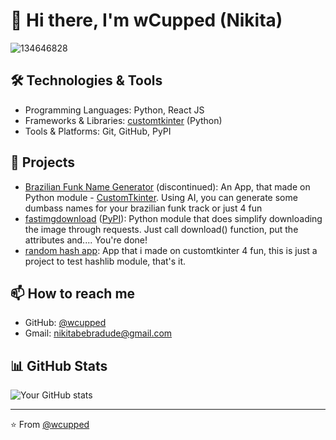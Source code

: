 # 👋 Hi there, I'm wCupped (Nikita)

![134646828](https://github.com/user-attachments/assets/a86de365-0847-4f59-831d-b9c60ff269d5)

## 🛠️ Technologies & Tools
- Programming Languages: Python, React JS
- Frameworks & Libraries: [customtkinter](https://pypi.org/project/customtkinter/) (Python)
- Tools & Platforms: Git, GitHub, PyPI

## 💼 Projects
- [Brazilian Funk Name Generator](https://github.com/wcupped/brazilianfunknamegenerator) (discontinued): An App, that made on Python module - [CustomTkinter](https://pypi.org/project/customtkinter/). Using AI, you can generate some dumbass names for your brazilian funk track or just 4 fun
- [fastimgdownload](https://github.com/wcupped/fastimgdownload) ([PyPI](https://pypi.org/project/fastimgdownload)): Python module that does simplify downloading the image through requests. Just call download() function, put the attributes and.... You're done!
- [random hash app](https://github.com/wcupped/random-hash-app): App that i made on customtkinter 4 fun, this is just a project to test hashlib module, that's it.

## 📫 How to reach me
- GitHub: [@wcupped](https://github.com/wcupped)
- Gmail: nikitabebradude@gmail.com

## 📊 GitHub Stats
![Your GitHub stats](https://github-readme-stats.vercel.app/api?username=wcupped&show_icons=true&theme=dark)

---
⭐️ From [@wcupped](https://github.com/wcupped)
